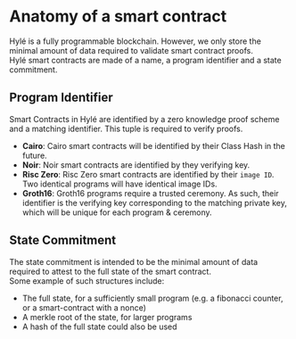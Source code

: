 # Anatomy of a smart contract

Hylé is a fully programmable blockchain. However, we only store the minimal amount of data required to validate smart contract proofs.  
Hylé smart contracts are made of a name, a program identifier and a state commitment.


## Program Identifier

Smart Contracts in Hylé are identified by a zero knowledge proof scheme and a matching identifier. This tuple is required to verify proofs.

- **Cairo**: Cairo smart contracts will be identified by their Class Hash in the future.
- **Noir**: Noir smart contracts are identified by they verifying key.
- **Risc Zero**: Risc Zero smart contracts are identified by their `image ID`. Two identical programs will have identical image IDs.
- **Groth16**: Groth16 programs require a trusted ceremony. As such, their identifier is the verifying key corresponding to the matching private key, which will be unique for each program & ceremony.

## State Commitment

The state commitment is intended to be the minimal amount of data required to attest to the full state of the smart contract.  
Some example of such structures include:

- The full state, for a sufficiently small program (e.g. a fibonacci counter, or a smart-contract with a nonce)
- A merkle root of the state, for larger programs
- A hash of the full state could also be used
